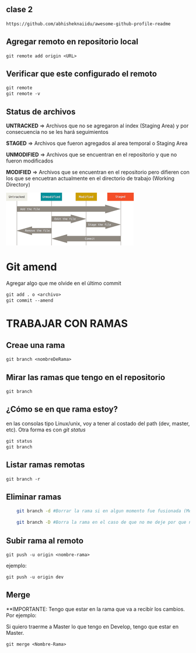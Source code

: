 ## clase 2
    
    https://github.com/abhisheknaiidu/awesome-github-profile-readme

## Agregar remoto en repositorio local

    git remote add origin <URL>

## Verificar que este configurado el remoto 

    git remote
    git remote -v

## Status de archivos

**UNTRACKED** => Archivos que no se agregaron al index (Staging Area) y por consecuencia no se les hará seguimientos

**STAGED** => Archivos que fueron agregados al area temporal o Staging Area

**UNMODIFIED** => Archivos que se encuentran en el repositorio y que no fueron modificados

**MODIFIED** => Archivos que se encuentran en el repositorio pero difieren con los que se encuetran actualmente en el directorio de trabajo (Working Directory)

![status_archivos](img/descarga.png)

# Git amend
Agregar algo que me olvide en el último commit

    git add . o <archivo>
    git commit --amend

# TRABAJAR CON RAMAS

## Creae una rama

    git branch <nombreDeRama>

## Mirar las ramas que tengo en el repositorio

    git branch

## ¿Cómo se en que rama estoy?

en las consolas tipo Linux/unix, voy a tener al costado del path (dev, master, etc).
Otra forma es con *git status*

    git status
    git branch

## Listar ramas remotas

    git branch -r

## Eliminar ramas
```sh
    git branch -d #Borrar la rama si en algun momento fue fusionada (Merge)
```
```sh
    git branch -D #Borra la rama en el caso de que no me deje por que no fue fusionada o mergeada
```
## Subir rama al remoto

    git push -u origin <nombre-rama>

ejemplo:

    git push -u origin dev

## Merge

**IMPORTANTE: Tengo que estar en la rama que va a recibir los cambios. Por ejemplo:

Si quiero traerme a Master lo que tengo en Develop, tengo que estar en Master.
    
    git merge <Nombre-Rama>